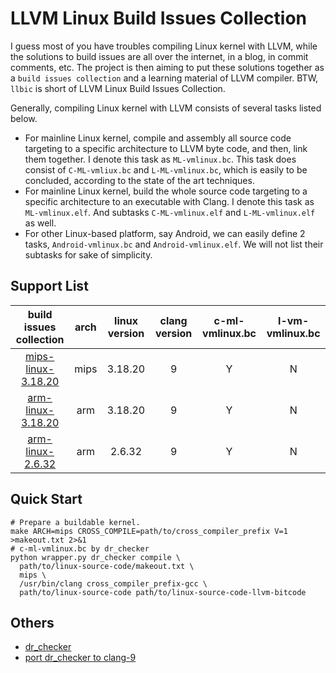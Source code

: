 # LLVM Linux Build Issues Collection

I guess most of you have troubles compiling Linux kernel with LLVM, while the solutions to build issues are all over
the internet, in a blog, in commit comments, etc. The project is then aiming to put these solutions together as a 
`build issues collection` and a learning material of LLVM compiler. BTW, `llbic` is short of LLVM Linux Build Issues
 Collection.
 
 Generally, compiling Linux kernel with LLVM consists of several tasks listed below.
 + For mainline Linux kernel, compile and assembly all source code targeting to a specific architecture to LLVM byte 
 code, and then, link them together. I denote this task as `ML-vmlinux.bc`. This task does consist of `C-ML-vmliux.bc`
 and `L-ML-vmlinux.bc`, which is easily to be concluded, according to the state of the art techniques.
 + For mainline Linux kernel, build the whole source code targeting to a specific architecture to an executable with 
 Clang. I denote this task as `ML-vmlinux.elf`. And subtasks `C-ML-vmlinux.elf` and `L-ML-vmlinux.elf` as well.
 + For other Linux-based platform, say Android, we can easily define 2 tasks, `Android-vmlinux.bc` and
 `Android-vmlinux.elf`. We will not list their subtasks for sake of simplicity.


## Support List
|build issues collection|arch|linux version|clang version|c-ml-vmlinux.bc|l-vm-vmlinux.bc|
|:---:|:---:|:---:|:---:|:---:|:---:|
|[mips-linux-3.18.20](./arch/mips/linux-3.18.20.md)|mips|3.18.20|9|Y|N|
|[arm-linux-3.18.20](./arch/arm/linux-3.18.20.md)|arm|3.18.20|9|Y|N|
|[arm-linux-2.6.32](./arch/arm/linux-2.6.32.md)|arm|2.6.32|9|Y|N|

## Quick Start

```shell script
# Prepare a buildable kernel.
make ARCH=mips CROSS_COMPILE=path/to/cross_compiler_prefix V=1 >makeout.txt 2>&1
# c-ml-vmlinux.bc by dr_checker
python wrapper.py dr_checker compile \
  path/to/linux-source-code/makeout.txt \
  mips \
  /usr/bin/clang cross_compiler_prefix-gcc \
  path/to/linux-source-code path/to/linux-source-code-llvm-bitcode
```

## Others
+ [dr_checker](https://github.com/ucsb-seclab/dr_checker)
+ [port dr_checker to clang-9](./doc/port-dr_checker-2-clang-9.md)
